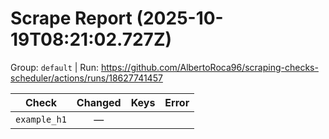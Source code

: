 # Scrape Report (2025-10-19T08:21:02.727Z)

Group: `default`  |  Run: https://github.com/AlbertoRoca96/scraping-checks-scheduler/actions/runs/18627741457

| Check | Changed | Keys | Error |
|---|:---:|:--|:--|
| `example_h1` | — |  |  |
